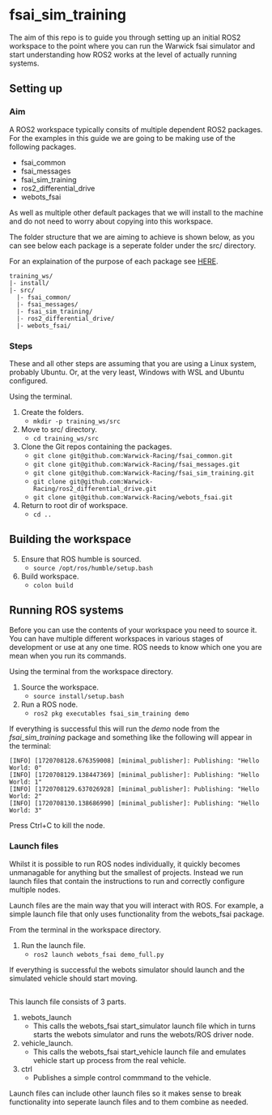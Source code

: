# fsai_sim_training

The aim of this repo is to guide you through setting up an initial ROS2 workspace to the point where you can run the Warwick fsai simulator and start understanding how ROS2 works at the level of actually running systems.

## Setting up

### Aim

A ROS2 workspace typically consits of multiple dependent ROS2 packages. 
For the examples in this guide we are going to be making use of the following packages.

- fsai_common
- fsai_messages
- fsai_sim_training
- ros2_differential_drive
- webots_fsai

As well as multiple other default packages that we will install to the machine and do not need to worry about copying into this workspace.

The folder structure that we are aiming to achieve is shown below, as you can see below each package is a seperate folder under the src/ directory.

For an explaination of the purpose of each package see [HERE](docs/packages.md).

```
training_ws/
|- install/
|- src/
  |- fsai_common/
  |- fsai_messages/
  |- fsai_sim_training/
  |- ros2_differential_drive/
  |- webots_fsai/
```

### Steps

These and all other steps are assuming that you are using a Linux system, probably Ubuntu. 
Or, at the very least, Windows with WSL and Ubuntu configured.

Using the terminal.

1. Create the folders.
    - `mkdir -p training_ws/src`
2. Move to src/ directory.
   - `cd training_ws/src`
3. Clone the Git repos containing the packages.
   - `git clone git@github.com:Warwick-Racing/fsai_common.git`
   - `git clone git@github.com:Warwick-Racing/fsai_messages.git`
   - `git clone git@github.com:Warwick-Racing/fsai_sim_training.git`
   - `git clone git@github.com:Warwick-Racing/ros2_differential_drive.git`
   - `git clone git@github.com:Warwick-Racing/webots_fsai.git`
4. Return to root dir of workspace.
   - `cd ..`


## Building the workspace

5. Ensure that ROS humble is sourced.
   - `source /opt/ros/humble/setup.bash`
5. Build workspace.
   - `colon build`


## Running ROS systems

Before you can use the contents of your workspace you need to source it.
You can have multiple different workspaces in various stages of development or use at any one time. ROS needs to know which one you are mean when you run its commands.

Using the terminal from the workspace directory.

1. Source the workspace.
   - `source install/setup.bash`
2. Run a ROS node.
   - `ros2 pkg executables fsai_sim_training demo`

If everything is successful this will run the *demo* node from the *fsai_sim_training* package and something like the following will appear in the terminal:

```
[INFO] [1720708128.676359008] [minimal_publisher]: Publishing: "Hello World: 0"
[INFO] [1720708129.138447369] [minimal_publisher]: Publishing: "Hello World: 1"
[INFO] [1720708129.637026928] [minimal_publisher]: Publishing: "Hello World: 2"
[INFO] [1720708130.138686990] [minimal_publisher]: Publishing: "Hello World: 3"

```

Press Ctrl+C to kill the node.


### Launch files

Whilst it is possible to run ROS nodes individually, it quickly becomes unmanagable for anything but the smallest of projects. 
Instead we run launch files that contain the instructions to run and correctly configure multiple nodes.

Launch files are the main way that you will interact with ROS. 
For example, a simple launch file that only uses functionality from the webots_fsai package.

From the terminal in the workspace directory.

1. Run the launch file.
    - `ros2 launch webots_fsai demo_full.py`

If everything is successful the webots simulator should launch and the simulated vehicle should start moving.


##




This launch file consists of 3 parts.



1. webots_launch
    - This calls the webots_fsai start_simulator launch file which in turns starts the webots simulator and runs the webots/ROS driver node.
2. vehicle_launch.
    - This calls the webots_fsai start_vehicle launch file and emulates vehicle start up process from the real vehicle.
3. ctrl
    - Publishes a simple control commmand to the vehicle.





Launch files can include other launch files so it makes sense to break functionality into seperate launch files and to them combine as needed.

